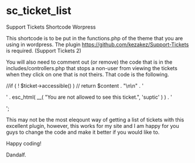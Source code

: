 sc_ticket_list
==============

Support Tickets Shortcode Worpress

This shortcode is to be put in the functions.php of the theme that you are using in wordpress. The plugin 
https://github.com/kezakez/Support-Tickets is required. (Support Tickets 2)

You will also need to comment out (or remove) the code that is in the includes/controllers.php that stops a non-user
from viewing the tickets when they click on one that is not theirs. That code is the following. 

//if ( ! $ticket->accessible() )
//	return $content . "\n\n" . '<p>' . esc_html( __( "You are not allowed to see this ticket.", 'suptic' ) ) . '</p>';

This may not be the most eleqount way of getting a list of tickets with this excellent plugin, however, this works for
my site and I am happy for you guys to change the code and make it better if you would like to.

Happy coding!

Dandalf.
